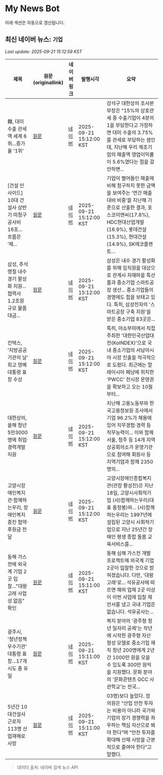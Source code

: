 # My News Bot

아래 섹션은 자동으로 갱신됩니다.

<!-- NEWS:START -->
## 최신 네이버 뉴스: `기업`
_Last update: 2025-09-21 15:12:59 KST_

| 제목 | 원문(originallink) | 네이버 링크 | 발행시각 | 요약 |
|---|---|---|---|---|
| 韓, 대미 수출 관세액 세계 6위…증가율 '1위' | [원문](http://www.m-i.kr/news/articleView.html?idxno=1284610) | [네이버](http://www.m-i.kr/news/articleView.html?idxno=1284610) | 2025-09-21 15:12:00 KST | 강석구 대한상의 조사본부장은 "15%의 상호관세 중 수출기업이 4분의 1을 부담한다고 가정하면 대미 수출의 3.75%를 관세로 부담하는 셈인데, 지난해 우리 제조기업의 매출액 영업이익률이 5.6%였다는 점을 감안하면... |
| [건설 인사이드] 10대 건설사 상반기 미청구공사비 16조… 흐름은 ‘제... | [원문](https://www.viva100.com/article/20250921500477) | [네이버](https://www.viva100.com/article/20250921500477) | 2025-09-21 15:12:00 KST | 기업이 벌어들인 매출에 비해 청구하지 못한 금액을 보여주는 ‘연간 매출 대비 비중’을 지난해 기준으로 산출한 결과, 포스코이앤씨(17.8%), HDC현대산업개발(16.9%), 롯데건설(15.3%), 현대건설(14.9%), SK에코플랜트... |
| 삼성, 추석 명절 내수경기 활성화 지원...협력사 1.2조원 규모 물품 대금... | [원문](https://www.autodaily.co.kr/news/articleView.html?idxno=536648) | [네이버](https://www.autodaily.co.kr/news/articleView.html?idxno=536648) | 2025-09-21 15:12:00 KST | 삼성은 내수 경기 활성화를 위해 임직원을 대상으로 관계사 자매마을 특산품과 중소기업 스마트공장 생산... 중소기업들의 경영에도 힘을 보태고 있다. 특히, 삼성전자의 '스마트공장 구축 지원'을 받은 중소기업 83곳은... |
| 킨텍스, '지방공공기관의 날' 최고 영예 대통령 표창 수상 | [원문](https://www.joongboo.com/news/articleView.html?idxno=363704010) | [네이버](https://www.joongboo.com/news/articleView.html?idxno=363704010) | 2025-09-21 15:12:00 KST | 특히, 야쇼부미에서 직접 주최한 '대한민국산업대전(KoINDEX)'으로 국내 중소기업의 서남아시아 시장 진출을 적극적으로 도왔다. 최근에는 말레이시아 페낭에 위치한 'PWCC' 전시장 운영권을 확보하고 오는 10월부터... |
| 대한상의, 올해 청년 5만3000명에 취업·경력개발 지원 | [원문](http://www.metroseoul.co.kr/article/20250921500145) | [네이버](http://www.metroseoul.co.kr/article/20250921500145) | 2025-09-21 15:12:00 KST | 지난해 고용노동부와 한국고용정보원 조사에서 기업 96.2%가 채용에 있어 직무경험·경력 등 직무능력이... 이와 함께 서울, 청주 등 14개 지역상공회의소가 운영기관으로 참여해 회원사 등 지역기업과 함께 2350명의... |
| 고양시장애인복지관·함께하는우리, 장애인복지 증진 협약·후원금 전달 | [원문](http://www.mygoyang.com/news/articleView.html?idxno=85733) | [네이버](http://www.mygoyang.com/news/articleView.html?idxno=85733) | 2025-09-21 15:12:00 KST | 고양시장애인종합복지관(관장 황성진)은 지난 18일, 고양시사회적기업 (사)함께하는우리(대표 홍정봉)와... (사)함께하는우리는 1997년에 설립된 고양시 사회적기업으로 지난 25년간 장애인 평생 종합 돌봄 교육서비스를... |
| 동해 가스전에 외국계 기업 2곳 입찰…"대왕고래 사업성 없음" 확인 | [원문](http://mbn.mk.co.kr/pages/news/newsView.php?category=mbn00003&news_seq_no=5142622) | [네이버](https://n.news.naver.com/mnews/article/057/0001909573?sid=101) | 2025-09-21 15:11:00 KST | 동해 심해 가스전 개발 프로젝트에 외국계 기업 2곳이 입찰한 것으로 밝혀졌습니다. 다만, '대왕고래'로... 석유공사에 따르면 해외 업체 2곳 이상이 이번 사업에 입찰 제안서를 냈고 국내 기업은 없습니다. 석유공사는... |
| 광주시, '청년정책 우수기관' 대통령 표창…17개 시도 중 유일 | [원문](https://www.news1.kr/local/gwangju-jeonnam/5919538) | [네이버](https://n.news.naver.com/mnews/article/421/0008499304?sid=102) | 2025-09-21 15:11:00 KST | 복지 분야의 '광주형 청년 일자리 공제'는 작년에 시작한 광주형 자산 형성 모델로 중소기업 재직 청년 200명에게 2년간 1000만 원을 모을 수 있도록 300만 원씩을 지원했다. 문화 분야의 '문화콘텐츠 GCC 사관학교'는 전국... |
| 5년간 10대건설사 근로자 113명 산업재해로 사망 | [원문](https://biz.chosun.com/real_estate/real_estate_general/2025/09/21/PVLFBZBPABACDHTKAYNOSEZE2E/?utm_source=naver&utm_medium=original&utm_campaign=biz) | [네이버](https://n.news.naver.com/mnews/article/366/0001109726?sid=101) | 2025-09-21 15:11:00 KST | 03명)보다 높았다. 정 의원은 “산업 안전 투자는 비용이 아니라 국가와 기업의 장기 경쟁력을 좌우하는 핵심 자산으로 봐야 한다”며 “안전 투자를 확대해 산재 사망을 근본적으로 줄여야 한다”고 말했다. |

> 데이터 출처: 네이버 검색 뉴스 API
<!-- NEWS:END -->
